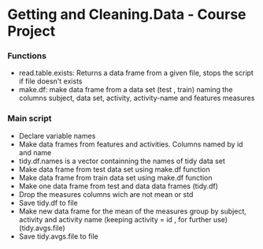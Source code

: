 Getting and Cleaning.Data - Course Project 
=========================

### Functions
- read.table.exists: Returns a data frame from a given file, stops the script if file doesn't exists
- make.df: make data frame from a data set (test , train) naming the columns subject, data set, activity, activity-name and features measures

### Main script
- Declare variable names
- Make data frames from features and activities. Columns named by id and name
- tidy.df.names is a vector containning the names of tidy data set 
- Make data frame from test data set using make.df function
- Make data frame from train data set using make.df function
- Make one data frame from test and data data frames (tidy.df)
- Drop the measures columns wich are not mean or std
- Save tidy.df to file
- Make new data frame for the mean of the measures group by subject, activity and activity name (keeping activity = id , for  further use) (tidy.avgs.file)
- Save tidy.avgs.file to file

